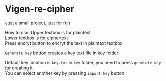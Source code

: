 # Vigen-re-cipher
Just a small project, just for fun

How to use:
Upper textbox is for plaintext  
Lower textbox is for ciphertext  
Press encryt button to encryt the text in plaintext textbox  

`Generate key` botton creates a key text file in key folder

Default key location is `key.txt` in `key` folder, you need to press `generate key` for creating it  
You can select another key by pressing `import key` button
